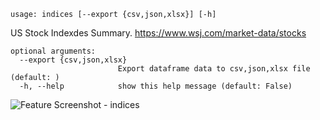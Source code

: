 ```
usage: indices [--export {csv,json,xlsx}] [-h]
```

US Stock Indexdes Summary. https://www.wsj.com/market-data/stocks

```
optional arguments:
  --export {csv,json,xlsx}
                        Export dataframe data to csv,json,xlsx file (default: )
  -h, --help            show this help message (default: False)
```
<img size="1400" alt="Feature Screenshot - indices" src="https://user-images.githubusercontent.com/85772166/141892024-d64768ae-87c2-4a95-bd8e-2f106604e63c.png">
